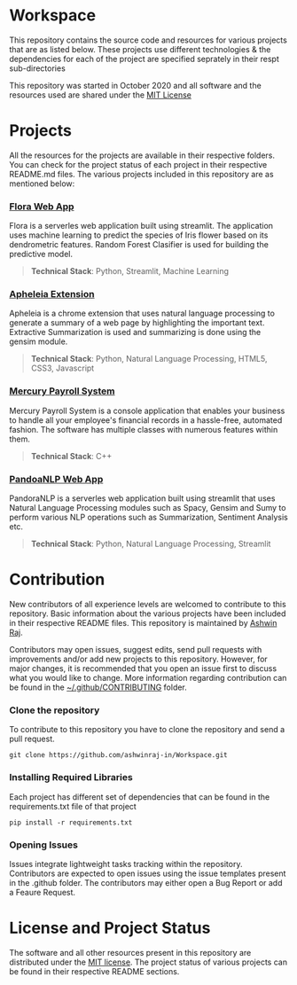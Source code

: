 # Workspace
This repository contains the source code and resources for various projects that are as listed below. These projects use different technologies & the dependencies for each of the project are specified seprately in their respt sub-directories

This repository was started in October 2020 and all software and the resources used are shared under the [MIT License](https://github.com/ashwinraj-in/Workspace/blob/main/LICENSE)

# Projects
All the resources for the projects are available in their respective folders. You can check for the project status of each project in their respective README.md files. The various projects included in this repository are as mentioned below:

### [Flora Web App](https://github.com/ashwinraj-in/Workspace/tree/main/FloraWebApp)
Flora is a serverles web application built using streamlit. The application uses machine learning to predict the species of Iris flower based on its dendrometric features. Random Forest Clasifier is used for building the predictive model.
> **Technical Stack**: Python, Streamlit, Machine Learning

### [Apheleia Extension](https://github.com/ashwinraj-in/Workspace/tree/main/ApheleiaExtension)
Apheleia is a chrome extension that uses natural language processing to generate a summary of a web page by highlighting the important text. Extractive Summarization is used and summarizing is done using the gensim module.
> **Technical Stack**: Python, Natural Language Processing, HTML5, CSS3, Javascript

### [Mercury Payroll System](https://github.com/ashwinraj-in/Workspace/tree/main/MercuryPayrollSystem)
Mercury Payroll System is a console application that enables your business to handle all your employee's financial records in a hassle-free, automated fashion. The software has multiple classes with numerous features within them.
> **Technical Stack**: C++

### [PandoaNLP Web App](https://github.com/ashwinraj-in/Workspace/tree/main/PandoraNLP)
PandoraNLP is a serverles web application built using streamlit that uses Natural Language Processing modules such as Spacy, Gensim and Sumy to perform various NLP operations such as Summarization, Sentiment Analysis etc.
> **Technical Stack**: Python, Natural Language Processing, Streamlit

# Contribution
New contributors of all experience levels are welcomed to contribute to this repository. Basic information about the various projects have been included in their respective README files. This repository is maintained by [Ashwin Raj](https://github.com/ashwinraj-in).

Contributors may open issues, suggest edits, send pull requests with improvements and/or add new projects to this repository. However, for major changes, it is recommended that you open an issue first to discuss what you would like to change. More information regarding contribution can be found in the [~/.github/CONTRIBUTING](https://github.com/ashwinraj-in/Workspace/tree/main/.github/CONTRIBUTING) folder.

### Clone the repository
To contribute to this repository you have to clone the repository and send a pull request.
```
git clone https://github.com/ashwinraj-in/Workspace.git
```
### Installing Required Libraries
Each project has different set of dependencies that can be found in the requirements.txt file of that project
```
pip install -r requirements.txt
```
### Opening Issues
Issues integrate lightweight tasks tracking within the repository. Contributors are expected to open issues using the issue templates present in the .github folder. The contributors may either open a Bug Report or add a Feaure Request.

# License and Project Status
The software and all other resources present in this repository are distributed under the [MIT license](https://github.com/ashwinraj-in/Workspace/blob/main/LICENSE). The project status of various projects can be found in their respective README sections.
